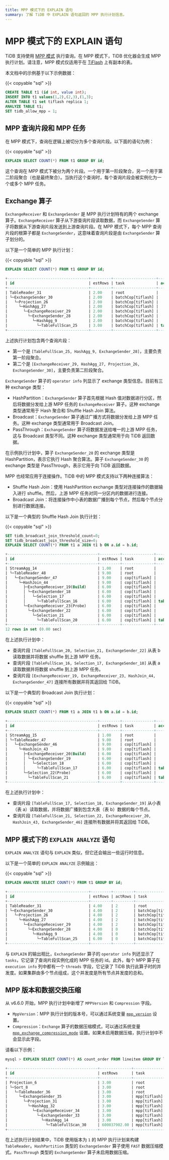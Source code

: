 ```yaml
---
title: MPP 模式下的 EXPLAIN 语句
summary: 了解 TiDB 中 EXPLAIN 语句返回的 MPP 执行计划信息。
---
```


# MPP 模式下的 EXPLAIN 语句

TiDB 支持使用 [MPP 模式](/tiflash/use-tiflash-mpp-mode.md) 执行查询。在 MPP 模式下，TiDB 优化器会生成 MPP 执行计划。请注意，MPP 模式仅适用于在 [TiFlash](/tiflash/tiflash-overview.md) 上有副本的表。

本文档中的示例基于以下示例数据：

{{< copyable "sql" >}}

```sql
CREATE TABLE t1 (id int, value int);
INSERT INTO t1 values(1,2),(2,3),(1,3);
ALTER TABLE t1 set tiflash replica 1;
ANALYZE TABLE t1;
SET tidb_allow_mpp = 1;
```

## MPP 查询片段和 MPP 任务

在 MPP 模式下，查询在逻辑上被切分为多个查询片段。以下面的语句为例：

{{< copyable "sql" >}}

```sql
EXPLAIN SELECT COUNT(*) FROM t1 GROUP BY id;
```

这个查询在 MPP 模式下被分为两个片段。一个用于第一阶段聚合，另一个用于第二阶段聚合（也是最终聚合）。当执行这个查询时，每个查询片段会被实例化为一个或多个 MPP 任务。

## Exchange 算子

`ExchangeReceiver` 和 `ExchangeSender` 是 MPP 执行计划特有的两个 exchange 算子。`ExchangeReceiver` 算子从下游查询片段读取数据，而 `ExchangeSender` 算子将数据从下游查询片段发送到上游查询片段。在 MPP 模式下，每个 MPP 查询片段的根算子都是 `ExchangeSender`，这意味着查询片段是由 `ExchangeSender` 算子划分的。

以下是一个简单的 MPP 执行计划：

{{< copyable "sql" >}}

```sql
EXPLAIN SELECT COUNT(*) FROM t1 GROUP BY id;
```

```sql
+------------------------------------+---------+-------------------+---------------+----------------------------------------------------+
| id                                 | estRows | task              | access object | operator info                                      |
+------------------------------------+---------+-------------------+---------------+----------------------------------------------------+
| TableReader_31                     | 2.00    | root              |               | data:ExchangeSender_30                             |
| └─ExchangeSender_30                | 2.00    | batchCop[tiflash] |               | ExchangeType: PassThrough                          |
|   └─Projection_26                  | 2.00    | batchCop[tiflash] |               | Column#4                                           |
|     └─HashAgg_27                   | 2.00    | batchCop[tiflash] |               | group by:test.t1.id, funcs:sum(Column#7)->Column#4 |
|       └─ExchangeReceiver_29        | 2.00    | batchCop[tiflash] |               |                                                    |
|         └─ExchangeSender_28        | 2.00    | batchCop[tiflash] |               | ExchangeType: HashPartition, Hash Cols: test.t1.id |
|           └─HashAgg_9              | 2.00    | batchCop[tiflash] |               | group by:test.t1.id, funcs:count(1)->Column#7      |
|             └─TableFullScan_25     | 3.00    | batchCop[tiflash] | table:t1      | keep order:false                                   |
+------------------------------------+---------+-------------------+---------------+----------------------------------------------------+
```

上述执行计划包含两个查询片段：

* 第一个是 `[TableFullScan_25, HashAgg_9, ExchangeSender_28]`，主要负责第一阶段聚合。
* 第二个是 `[ExchangeReceiver_29, HashAgg_27, Projection_26, ExchangeSender_30]`，主要负责第二阶段聚合。

`ExchangeSender` 算子的 `operator info` 列显示了 exchange 类型信息。目前有三种 exchange 类型：

* HashPartition：`ExchangeSender` 算子首先根据 Hash 值对数据进行分区，然后将数据分发给上游 MPP 任务的 `ExchangeReceiver` 算子。这种 exchange 类型通常用于 Hash 聚合和 Shuffle Hash Join 算法。
* Broadcast：`ExchangeSender` 算子通过广播方式将数据分发给上游 MPP 任务。这种 exchange 类型通常用于 Broadcast Join。
* PassThrough：`ExchangeSender` 算子将数据发送给唯一的上游 MPP 任务，这与 Broadcast 类型不同。这种 exchange 类型通常用于向 TiDB 返回数据。

在示例执行计划中，算子 `ExchangeSender_28` 的 exchange 类型是 HashPartition，表示它执行 Hash 聚合算法。算子 `ExchangeSender_30` 的 exchange 类型是 PassThrough，表示它用于向 TiDB 返回数据。

MPP 也经常应用于连接操作。TiDB 中的 MPP 模式支持以下两种连接算法：

* Shuffle Hash Join：使用 HashPartition exchange 类型对连接操作的数据输入进行 shuffle。然后，上游 MPP 任务对同一分区内的数据进行连接。
* Broadcast Join：将连接操作中小表的数据广播到每个节点，然后每个节点分别进行数据连接。

以下是一个典型的 Shuffle Hash Join 执行计划：

{{< copyable "sql" >}}

```sql
SET tidb_broadcast_join_threshold_count=0;
SET tidb_broadcast_join_threshold_size=0;
EXPLAIN SELECT COUNT(*) FROM t1 a JOIN t1 b ON a.id = b.id;
```

```sql
+----------------------------------------+---------+--------------+---------------+----------------------------------------------------+
| id                                     | estRows | task         | access object | operator info                                      |
+----------------------------------------+---------+--------------+---------------+----------------------------------------------------+
| StreamAgg_14                           | 1.00    | root         |               | funcs:count(1)->Column#7                           |
| └─TableReader_48                       | 9.00    | root         |               | data:ExchangeSender_47                             |
|   └─ExchangeSender_47                  | 9.00    | cop[tiflash] |               | ExchangeType: PassThrough                          |
|     └─HashJoin_44                      | 9.00    | cop[tiflash] |               | inner join, equal:[eq(test.t1.id, test.t1.id)]     |
|       ├─ExchangeReceiver_19(Build)     | 6.00    | cop[tiflash] |               |                                                    |
|       │ └─ExchangeSender_18            | 6.00    | cop[tiflash] |               | ExchangeType: HashPartition, Hash Cols: test.t1.id |
|       │   └─Selection_17               | 6.00    | cop[tiflash] |               | not(isnull(test.t1.id))                            |
|       │     └─TableFullScan_16         | 6.00    | cop[tiflash] | table:a       | keep order:false                                   |
|       └─ExchangeReceiver_23(Probe)     | 6.00    | cop[tiflash] |               |                                                    |
|         └─ExchangeSender_22            | 6.00    | cop[tiflash] |               | ExchangeType: HashPartition, Hash Cols: test.t1.id |
|           └─Selection_21               | 6.00    | cop[tiflash] |               | not(isnull(test.t1.id))                            |
|             └─TableFullScan_20         | 6.00    | cop[tiflash] | table:b       | keep order:false                                   |
+----------------------------------------+---------+--------------+---------------+----------------------------------------------------+
12 rows in set (0.00 sec)
```

在上述执行计划中：

* 查询片段 `[TableFullScan_20, Selection_21, ExchangeSender_22]` 从表 b 读取数据并将数据 shuffle 到上游 MPP 任务。
* 查询片段 `[TableFullScan_16, Selection_17, ExchangeSender_18]` 从表 a 读取数据并将数据 shuffle 到上游 MPP 任务。
* 查询片段 `[ExchangeReceiver_19, ExchangeReceiver_23, HashJoin_44, ExchangeSender_47]` 连接所有数据并将其返回给 TiDB。

以下是一个典型的 Broadcast Join 执行计划：

{{< copyable "sql" >}}

```sql
EXPLAIN SELECT COUNT(*) FROM t1 a JOIN t1 b ON a.id = b.id;
```

```sql
+----------------------------------------+---------+--------------+---------------+------------------------------------------------+
| id                                     | estRows | task         | access object | operator info                                  |
+----------------------------------------+---------+--------------+---------------+------------------------------------------------+
| StreamAgg_15                           | 1.00    | root         |               | funcs:count(1)->Column#7                       |
| └─TableReader_47                       | 9.00    | root         |               | data:ExchangeSender_46                         |
|   └─ExchangeSender_46                  | 9.00    | cop[tiflash] |               | ExchangeType: PassThrough                      |
|     └─HashJoin_43                      | 9.00    | cop[tiflash] |               | inner join, equal:[eq(test.t1.id, test.t1.id)] |
|       ├─ExchangeReceiver_20(Build)     | 6.00    | cop[tiflash] |               |                                                |
|       │ └─ExchangeSender_19            | 6.00    | cop[tiflash] |               | ExchangeType: Broadcast                        |
|       │   └─Selection_18               | 6.00    | cop[tiflash] |               | not(isnull(test.t1.id))                        |
|       │     └─TableFullScan_17         | 6.00    | cop[tiflash] | table:a       | keep order:false                               |
|       └─Selection_22(Probe)            | 6.00    | cop[tiflash] |               | not(isnull(test.t1.id))                        |
|         └─TableFullScan_21             | 6.00    | cop[tiflash] | table:b       | keep order:false                               |
+----------------------------------------+---------+--------------+---------------+------------------------------------------------+
```

在上述执行计划中：

* 查询片段 `[TableFullScan_17, Selection_18, ExchangeSender_19]` 从小表（表 a）读取数据，并将数据广播到包含大表（表 b）数据的每个节点。
* 查询片段 `[TableFullScan_21, Selection_22, ExchangeReceiver_20, HashJoin_43, ExchangeSender_46]` 连接所有数据并将其返回给 TiDB。

## MPP 模式下的 `EXPLAIN ANALYZE` 语句

`EXPLAIN ANALYZE` 语句与 `EXPLAIN` 类似，但它还会输出一些运行时信息。

以下是一个简单的 `EXPLAIN ANALYZE` 示例输出：

{{< copyable "sql" >}}

```sql
EXPLAIN ANALYZE SELECT COUNT(*) FROM t1 GROUP BY id;
```

```sql
+------------------------------------+---------+---------+-------------------+---------------+---------------------------------------------------------------------------------------------------+----------------------------------------------------------------+--------+------+
| id                                 | estRows | actRows | task              | access object | execution info                                                                                    | operator info                                                  | memory | disk |
+------------------------------------+---------+---------+-------------------+---------------+---------------------------------------------------------------------------------------------------+----------------------------------------------------------------+--------+------+
| TableReader_31                     | 4.00    | 2       | root              |               | time:44.5ms, loops:2, cop_task: {num: 1, max: 0s, proc_keys: 0, copr_cache_hit_ratio: 0.00}       | data:ExchangeSender_30                                         | N/A    | N/A  |
| └─ExchangeSender_30                | 4.00    | 2       | batchCop[tiflash] |               | tiflash_task:{time:16.5ms, loops:1, threads:1}                                                    | ExchangeType: PassThrough, tasks: [2, 3, 4]                    | N/A    | N/A  |
|   └─Projection_26                  | 4.00    | 2       | batchCop[tiflash] |               | tiflash_task:{time:16.5ms, loops:1, threads:1}                                                    | Column#4                                                       | N/A    | N/A  |
|     └─HashAgg_27                   | 4.00    | 2       | batchCop[tiflash] |               | tiflash_task:{time:16.5ms, loops:1, threads:1}                                                    | group by:test.t1.id, funcs:sum(Column#7)->Column#4             | N/A    | N/A  |
|       └─ExchangeReceiver_29        | 4.00    | 2       | batchCop[tiflash] |               | tiflash_task:{time:14.5ms, loops:1, threads:20}                                                   |                                                                | N/A    | N/A  |
|         └─ExchangeSender_28        | 4.00    | 0       | batchCop[tiflash] |               | tiflash_task:{time:9.49ms, loops:0, threads:0}                                                    | ExchangeType: HashPartition, Hash Cols: test.t1.id, tasks: [1] | N/A    | N/A  |
|           └─HashAgg_9              | 4.00    | 0       | batchCop[tiflash] |               | tiflash_task:{time:9.49ms, loops:0, threads:0}                                                    | group by:test.t1.id, funcs:count(1)->Column#7                  | N/A    | N/A  |
|             └─TableFullScan_25     | 6.00    | 0       | batchCop[tiflash] | table:t1      | tiflash_task:{time:9.49ms, loops:0, threads:0}, tiflash_scan:{dtfile:{total_scanned_packs:1,...}} | keep order:false                                               | N/A    | N/A  |
+------------------------------------+---------+---------+-------------------+---------------+---------------------------------------------------------------------------------------------------+----------------------------------------------------------------+--------+------+
```

与 `EXPLAIN` 的输出相比，`ExchangeSender` 算子的 `operator info` 列还显示了 `tasks`，它记录了查询片段实例化成的 MPP 任务的 id。此外，每个 MPP 算子在 `execution info` 列中都有一个 `threads` 字段，它记录了 TiDB 执行此算子时的并发度。如果集群由多个节点组成，这个并发度是所有节点并发度的总和。

## MPP 版本和数据交换压缩

从 v6.6.0 开始，MPP 执行计划中新增了 `MPPVersion` 和 `Compression` 字段。

- `MppVersion`：MPP 执行计划的版本号，可以通过系统变量 [`mpp_version`](/system-variables.md#mpp_version-new-in-v660) 设置。
- `Compression`：`Exchange` 算子的数据压缩模式，可以通过系统变量 [`mpp_exchange_compression_mode`](/system-variables.md#mpp_exchange_compression_mode-new-in-v660) 设置。如果未启用数据压缩，执行计划中不会显示此字段。

请看以下示例：

```sql
mysql > EXPLAIN SELECT COUNT(*) AS count_order FROM lineitem GROUP BY l_returnflag, l_linestatus ORDER BY l_returnflag, l_linestatus;

+----------------------------------------+--------------+--------------+----------------+--------------------------------------------------------------------------------------------------------------------------------------------------------------------------------------------------------------------------------------------------------------------------------------+
| id                                     | estRows      | task         | access object  | operator info                                                                                                                                                                                                                                                                        |
+----------------------------------------+--------------+--------------+----------------+--------------------------------------------------------------------------------------------------------------------------------------------------------------------------------------------------------------------------------------------------------------------------------------+
| Projection_6                           | 3.00         | root         |                | Column#18                                                                                                                                                                                                                                                                            |
| └─Sort_8                               | 3.00         | root         |                | tpch100.lineitem.l_returnflag, tpch100.lineitem.l_linestatus                                                                                                                                                                                                                         |
|   └─TableReader_36                     | 3.00         | root         |                | MppVersion: 1, data:ExchangeSender_35                                                                                                                                                                                                                                                |
|     └─ExchangeSender_35                | 3.00         | mpp[tiflash] |                | ExchangeType: PassThrough                                                                                                                                                                                                                                                            |
|       └─Projection_31                  | 3.00         | mpp[tiflash] |                | Column#18, tpch100.lineitem.l_returnflag, tpch100.lineitem.l_linestatus                                                                                                                                                                                                              |
|         └─HashAgg_32                   | 3.00         | mpp[tiflash] |                | group by:tpch100.lineitem.l_linestatus, tpch100.lineitem.l_returnflag, funcs:sum(Column#23)->Column#18, funcs:firstrow(tpch100.lineitem.l_returnflag)->tpch100.lineitem.l_returnflag, funcs:firstrow(tpch100.lineitem.l_linestatus)->tpch100.lineitem.l_linestatus, stream_count: 20 |
|           └─ExchangeReceiver_34        | 3.00         | mpp[tiflash] |                | stream_count: 20                                                                                                                                                                                                                                                                     |
|             └─ExchangeSender_33        | 3.00         | mpp[tiflash] |                | ExchangeType: HashPartition, Compression: FAST, Hash Cols: [name: tpch100.lineitem.l_returnflag, collate: utf8mb4_bin], [name: tpch100.lineitem.l_linestatus, collate: utf8mb4_bin], stream_count: 20                                                                                |
|               └─HashAgg_14             | 3.00         | mpp[tiflash] |                | group by:tpch100.lineitem.l_linestatus, tpch100.lineitem.l_returnflag, funcs:count(1)->Column#23                                                                                                                                                                                     |
|                 └─TableFullScan_30     | 600037902.00 | mpp[tiflash] | table:lineitem | keep order:false                                                                                                                                                                                                                                                                     |
+----------------------------------------+--------------+--------------+----------------+--------------------------------------------------------------------------------------------------------------------------------------------------------------------------------------------------------------------------------------------------------------------------------------+
```

在上述执行计划结果中，TiDB 使用版本为 `1` 的 MPP 执行计划来构建 `TableReader`。`HashPartition` 类型的 `ExchangeSender` 算子使用 `FAST` 数据压缩模式。`PassThrough` 类型的 `ExchangeSender` 算子未启用数据压缩。
